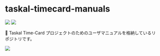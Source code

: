 taskal-timecard-manuals
===

![](https://img.shields.io/badge/TTC-Taskal%20Time--Card-orange?style=for-the-badge) ![](https://img.shields.io/badge/md-Markdown-yellowgreen?style=for-the-badge)

🚸 Taskal Time-Card プロジェクトのためのユーザマニュアルを格納しているリポジトリです。

![](https://avatars.githubusercontent.com/t/4009855?s=280&v=4)
